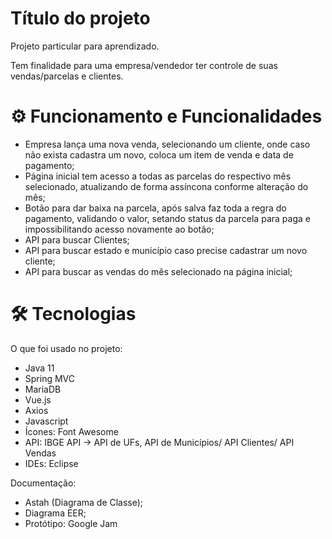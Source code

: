 # Título do projeto

Projeto particular para aprendizado. 

Tem finalidade para uma empresa/vendedor ter controle de suas vendas/parcelas e clientes.


# ⚙️ Funcionamento e Funcionalidades
  * Empresa lança uma nova venda, selecionando um cliente, onde caso não exista cadastra um novo, coloca um item de venda e data de pagamento;
  * Página inicial tem acesso a todas as parcelas do respectivo mês selecionado, atualizando de forma assíncona conforme alteração do mês;
  * Botão para dar baixa na parcela, após salva faz toda a regra do pagamento, validando o valor, setando status da parcela para paga e impossibilitando acesso novamente ao botão;
  * API para buscar Clientes;
  * API para buscar estado e município caso precise cadastrar um novo cliente;
  * API para buscar as vendas do mês selecionado na página inicial;

# 🛠 Tecnologias
  O que foi usado no projeto:
  
* Java 11
* Spring MVC
* MariaDB
* Vue.js
* Axios
* Javascript
* Ícones: Font Awesome
* API: IBGE API → API de UFs, API de Municípios/ API Clientes/ API Vendas
* IDEs: Eclipse

Documentação: 
* Astah (Diagrama de Classe);
* Diagrama EER;
* Protótipo: Google Jam
